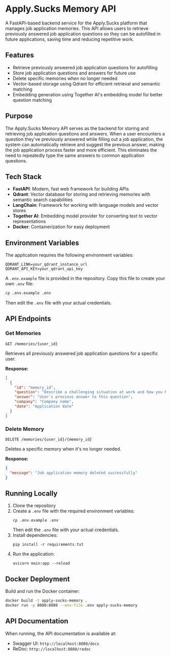 # Apply.Sucks Memory API

A FastAPI-based backend service for the Apply.Sucks platform that manages job application memories. This API allows users to retrieve previously answered job application questions so they can be autofilled in future applications, saving time and reducing repetitive work.

## Features

- Retrieve previously answered job application questions for autofilling
- Store job application questions and answers for future use
- Delete specific memories when no longer needed
- Vector-based storage using Qdrant for efficient retrieval and semantic matching
- Embedding generation using Together AI's embedding model for better question matching

## Purpose

The Apply.Sucks Memory API serves as the backend for storing and retrieving job application questions and answers. When a user encounters a question they've previously answered while filling out a job application, the system can automatically retrieve and suggest the previous answer, making the job application process faster and more efficient. This eliminates the need to repeatedly type the same answers to common application questions.

## Tech Stack

- **FastAPI**: Modern, fast web framework for building APIs
- **Qdrant**: Vector database for storing and retrieving memories with semantic search capabilities
- **LangChain**: Framework for working with language models and vector stores
- **Together AI**: Embedding model provider for converting text to vector representations
- **Docker**: Containerization for easy deployment

## Environment Variables

The application requires the following environment variables:

```
QDRANT_LINK=your_qdrant_instance_url
QDRANT_API_KEY=your_qdrant_api_key
```

A `.env.example` file is provided in the repository. Copy this file to create your own `.env` file:

```bash
cp .env.example .env
```

Then edit the `.env` file with your actual credentials.

## API Endpoints

### Get Memories

```
GET /memories/{user_id}
```

Retrieves all previously answered job application questions for a specific user.

**Response:**
```json
[
  {
    "id": "memory_id",
    "question": "Describe a challenging situation at work and how you handled it.",
    "answer": "User's previous answer to this question",
    "company": "Company name",
    "date": "Application date"
  }
]
```

### Delete Memory

```
DELETE /memories/{user_id}/{memory_id}
```

Deletes a specific memory when it's no longer needed.

**Response:**
```json
{
  "message": "Job application memory deleted successfully"
}
```

## Running Locally

1. Clone the repository
2. Create a `.env` file with the required environment variables:
   ```
   cp .env.example .env
   ```
   Then edit the `.env` file with your actual credentials.
3. Install dependencies:
   ```
   pip install -r requirements.txt
   ```
4. Run the application:
   ```
   uvicorn main:app --reload
   ```

## Docker Deployment

Build and run the Docker container:

```bash
docker build -t apply-sucks-memory .
docker run -p 8080:8080 --env-file .env apply-sucks-memory
```

## API Documentation

When running, the API documentation is available at:
- Swagger UI: `http://localhost:8080/docs`
- ReDoc: `http://localhost:8080/redoc` 